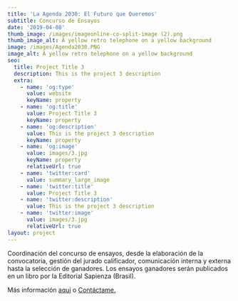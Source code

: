```yaml
---
title: 'La Agenda 2030: El Futuro que Queremos'
subtitle: Concurso de Ensayos
date: '2019-04-08'
thumb_image: /images/imageonline-co-split-image (2).png
thumb_image_alt: A yellow retro telephone on a yellow background
image: /images/Agenda2030.PNG
image_alt: A yellow retro telephone on a yellow background
seo:
  title: Project Title 3
  description: This is the project 3 description
  extra:
    - name: 'og:type'
      value: website
      keyName: property
    - name: 'og:title'
      value: Project Title 3
      keyName: property
    - name: 'og:description'
      value: This is the project 3 description
      keyName: property
    - name: 'og:image'
      value: images/3.jpg
      keyName: property
      relativeUrl: true
    - name: 'twitter:card'
      value: summary_large_image
    - name: 'twitter:title'
      value: Project Title 3
    - name: 'twitter:description'
      value: This is the project 3 description
    - name: 'twitter:image'
      value: images/3.jpg
      relativeUrl: true
layout: project
---
```

Coordinación del concurso de ensayos, desde la elaboración de la convocatoria, gestión del jurado calificador, comunicación interna y externa hasta la selección de ganadores. Los ensayos ganadores serán publicados en un libro por la Editorial Sapienza (Brasil).

Más información [aquí](http://rediberoestudios.org/events/ensayo-agenda-2030/) o [Contáctame.](https://yulianarodriguez.me/contact/)

